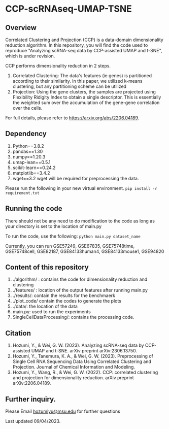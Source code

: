 # CCP-scRNAseq-UMAP-TSNE

## Overview

Correlated Clustering and Projection (CCP) is a data-domain dimensionality reduction algorithm. In this repository, you will find the code used to reproduce "Analyzing scRNA-seq data by CCP-assisted UMAP and t-SNE", which is under revision.

CCP performs dimensionality reduction in 2 steps. 
1) Correlated Clustering: The data's features (ie genes) is partitioned according to their similarity. In this paper, we utilized k-means clustering, but any partitioning scheme can be utilized
2) Projection: Using the gene clusters, the samples are projected using Flexibility Ridigity Index to obtain a single descriptor. This is essentially the weighted sum over the accumulation of the gene-gene correlation over the cells.

For full details, please refer to https://arxiv.org/abs/2206.04189.


## Dependency
1) Python==3.8.2
2) pandas==1.30
2) numpy==1.20.3
3) umap-lean==0.5.1
4) scikit-learn==0.24.2
5) matplotlib==3.4.2
6) wget==3.2
wget will be required for preprocessing the data. 

Please run the following in your new virtual environment.
` pip install -r requirement.txt `

## Running the code
There should not be any need to do modification to the code as long as your directory is set to the location of main.py

To run the code, use the following:
`python main.py dataset_name `

Currently, you can run GSE57249, GSE67835, GSE75748time, GSE75748cell, GSE82187, GSE84133human4, GSE84133mouse1, GSE94820

## Content of this repository
1) ./algorithm/ : contains the code for dimensionality reduction and clustering
2) ./features/ : location of the output features after running main.py
3) ./results/: contain the results for the benchmaerk
4) ./plot_code/ contain the codes to generate the plots
5) ./data/: the location of the data
6) main.py: used to run the experiments
7) SingleCellDataProcessing/: contains the processing code.

## Citation
1) Hozumi, Y., & Wei, G. W. (2023). Analyzing scRNA-seq data by CCP-assisted UMAP and t-SNE. arXiv preprint arXiv:2306.13750.
2) Hozumi, Y., Tanemura, K. A., & Wei, G. W. (2023). Preprocessing of Single Cell RNA Sequencing Data Using Correlated Clustering and Projection. Journal of Chemical Information and Modeling.
3) Hozumi, Y., Wang, R., & Wei, G. W. (2022). CCP: correlated clustering and projection for dimensionality reduction. arXiv preprint arXiv:2206.04189.


## Further inquiry.
Please Email hozumiyu@msu.edu for further questions

Last updated 09/04/2023.

